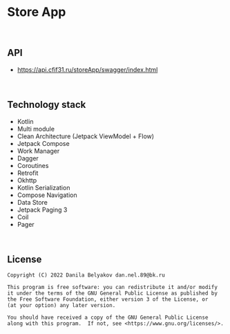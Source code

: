 
# Store App
<br>

## API
- <https://api.cfif31.ru/storeApp/swagger/index.html>
<br>

## Technology stack
- Kotlin
- Multi module
- Clean Architecture (Jetpack ViewModel + Flow)
- Jetpack Compose
- Work Manager
- Dagger
- Coroutines
- Retrofit
- Okhttp
- Kotlin Serialization
- Compose Navigation
- Data Store
- Jetpack Paging 3
- Coil
- Pager
<br>

## License

```
Copyright (C) 2022 Danila Belyakov dan.nel.89@bk.ru

This program is free software: you can redistribute it and/or modify
it under the terms of the GNU General Public License as published by
the Free Software Foundation, either version 3 of the License, or
(at your option) any later version.

You should have received a copy of the GNU General Public License
along with this program.  If not, see <https://www.gnu.org/licenses/>.
```

